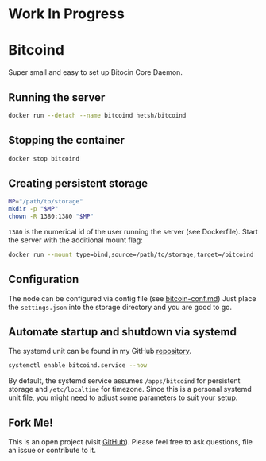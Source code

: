 # Work In Progress

# Bitcoind
Super small and easy to set up Bitocin Core Daemon.

## Running the server
```bash
docker run --detach --name bitcoind hetsh/bitcoind
```

## Stopping the container
```bash
docker stop bitcoind
```

## Creating persistent storage
```bash
MP="/path/to/storage"
mkdir -p "$MP"
chown -R 1380:1380 "$MP"
```
`1380` is the numerical id of the user running the server (see Dockerfile).
Start the server with the additional mount flag:
```bash
docker run --mount type=bind,source=/path/to/storage,target=/bitcoind ...
```

## Configuration
The node can be configured via config file (see [bitcoin-conf.md](https://github.com/bitcoin/bitcoin/blob/master/doc/bitcoin-conf.md))
Just place the `settings.json` into the storage directory and you are good to go.

## Automate startup and shutdown via systemd
The systemd unit can be found in my GitHub [repository](https://github.com/Hetsh/docker-bitcoind).
```bash
systemctl enable bitcoind.service --now
```
By default, the systemd service assumes `/apps/bitcoind` for persistent storage and `/etc/localtime` for timezone.
Since this is a personal systemd unit file, you might need to adjust some parameters to suit your setup.

## Fork Me!
This is an open project (visit [GitHub](https://github.com/Hetsh/docker-bitcoind)).
Please feel free to ask questions, file an issue or contribute to it.